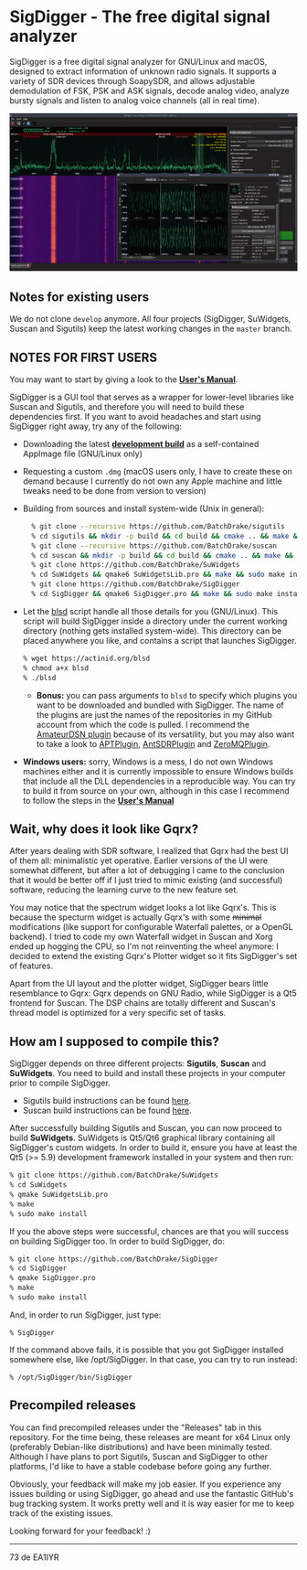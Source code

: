 # SigDigger - The free digital signal analyzer
SigDigger is a free digital signal analyzer for GNU/Linux and macOS, designed to extract information of unknown radio signals. It supports a variety of SDR devices through SoapySDR, and allows adjustable demodulation of FSK, PSK and ASK signals, decode analog video, analyze bursty signals and listen to analog voice channels (all in real time).

![](Screenshots/0.3.0.png) 

## Notes for existing users
We do not clone `develop` anymore. All four projects (SigDigger, SuWidgets, Suscan and Sigutils) keep the latest working changes in the `master` branch.
 
## NOTES FOR FIRST USERS
You may want to start by giving a look to the [**User's Manual**](https://github.com/BatchDrake/SigDigger/blob/master/doc/SigDigger_User_Manual.pdf).

SigDigger is a GUI tool that serves as a wrapper for lower-level libraries like Suscan and Sigutils, and therefore you will need to build these dependencies first. If you want to avoid headaches and start using SigDigger right away, try any of the following:

* Downloading the latest [**development build**](https://github.com/BatchDrake/SigDigger/releases/tag/latest) as a self-contained AppImage file (GNU/Linux only)
* Requesting a custom `.dmg` (macOS users only, I have to create these on demand because I currently do not own any Apple machine and little tweaks need to be done from version to version)
* Building from sources and install system-wide (Unix in general):

  ```bash
    % git clone --recursive https://github.com/BatchDrake/sigutils
    % cd sigutils && mkdir -p build && cd build && cmake .. && make && sudo make install && cd ../..
    % git clone --recursive https://github.com/BatchDrake/suscan
    % cd suscan && mkdir -p build && cd build && cmake .. && make && sudo make install && cd ../..
    % git clone https://github.com/BatchDrake/SuWidgets
    % cd SuWidgets && qmake6 SuWidgetsLib.pro && make && sudo make install && cd ..
    % git clone https://github.com/BatchDrake/SigDigger
    % cd SigDigger && qmake6 SigDigger.pro && make && sudo make install && cd ..
  ```
  
* Let the [blsd](https://actinid.org/blsd) script handle all those details for you (GNU/Linux). This script will build SigDigger inside a directory under the current working directory (nothing gets installed system-wide). This directory can be placed anywhere you like, and contains a script that launches SigDigger.

    ```bash
    % wget https://actinid.org/blsd
    % chmod a+x blsd
    % ./blsd
    ```
    * **Bonus:** you can pass arguments to `blsd` to specify which plugins you want to be downloaded and bundled with SigDigger. The name of the plugins are just the names of the repositories in my GitHub account from which the code is pulled. I recommend the [AmateurDSN plugin](https://github.com/BatchDrake/AmateurDSN) because of its versatility, but you may also want to take a look to [APTPlugin](https://github.com/BatchDrake/APTPlugin), [AntSDRPlugin](https://github.com/BatchDrake/AntSDRPlugin) and [ZeroMQPlugin](https://github.com/BatchDrake/ZeroMQPlugin).

* **Windows users:** sorry, Windows is a mess, I do not own Windows machines either and it is currently impossible to ensure Windows builds that include all the DLL dependencies in a reproducible way. You can try to build it from source on your own, although in this case I recommend to follow the steps in the [**User's Manual**](https://github.com/BatchDrake/SigDigger/blob/master/doc/SigDigger_User_Manual.pdf)
  
## Wait, why does it look like Gqrx?
After years dealing with SDR software, I realized that Gqrx had the best UI of them all: minimalistic yet operative. Earlier versions of the UI were somewhat different, but after a lot of debugging I came to the conclusion that it would be better off if I just tried to mimic existing (and successful) software, reducing the learning curve to the new feature set.

You may notice that the spectrum widget looks a lot like Gqrx's. This is because the specturm widget is actually Gqrx's with some ~~minimal~~ modifications (like support for configurable Waterfall palettes, or a OpenGL backend). I tried to code my own Waterfall widget in Suscan and Xorg ended up hogging the CPU, so I'm not reinventing the wheel anymore: I decided to extend the existing Gqrx's Plotter widget so it fits SigDigger's set of features.

Apart from the UI layout and the plotter widget, SigDigger bears little resemblance to Gqrx: Gqrx depends on GNU Radio, while SigDigger is a Qt5 frontend for Suscan. The DSP chains are totally different and Suscan's thread model is optimized for a very specific set of tasks.

## How am I supposed to compile this?
SigDigger depends on three different projects: **Sigutils**, **Suscan** and **SuWidgets**. You need to build and install these projects in your computer prior to compile SigDigger.

* Sigutils build instructions can be found [here](https://github.com/BatchDrake/sigutils/blob/master/README.md).
* Suscan build instructions can be found [here](https://github.com/BatchDrake/suscan/blob/master/README.md).

After successfully building Sigutils and Suscan, you can now proceed to build **SuWidgets**. SuWidgets is Qt5/Qt6 graphical library containing all SigDigger's custom widgets. In order to build it, ensure you have at least the Qt5 (>= 5.9) development framework installed in your system and then run:

```bash
% git clone https://github.com/BatchDrake/SuWidgets
% cd SuWidgets
% qmake SuWidgetsLib.pro
% make
% sudo make install
```

If you the above steps were successful, chances are that you will success on building SigDigger too. In order to build SigDigger, do:

```bash
% git clone https://github.com/BatchDrake/SigDigger
% cd SigDigger
% qmake SigDigger.pro
% make
% sudo make install
```

And, in order to run SigDigger, just type:

```
% SigDigger
```

If the command above fails, it is possible that you got SigDigger installed somewhere else, like /opt/SigDigger. In that case, you can try to run instead:

```
% /opt/SigDigger/bin/SigDigger
```

## Precompiled releases
You can find precompiled releases under the "Releases" tab in this repository. For the time being, these releases are meant for x64 Linux only (preferably Debian-like distributions) and have been minimally tested. Although I have plans to port Sigutils, Suscan and SigDigger to other platforms, I'd like to have a stable codebase before going any further.

Obviously, your feedback will make my job easier. If you experience any issues building or using SigDigger, go ahead and use the fantastic GitHub's bug tracking system. It works pretty well and it is way easier for me to keep track of the existing issues.

Looking forward for your feedback! :)

---
73 de EA1IYR

